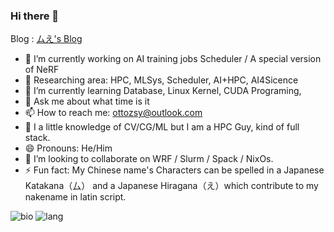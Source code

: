 ### Hi there 👋

<!--
**murez/murez** is a ✨ _special_ ✨ repository because its `README.md` (this file) appears on your GitHub profile.

Here are some ideas to get you started:

- 🔭 I’m currently working on ...
- 🌱 I’m currently learning ...
- 👯 I’m looking to collaborate on ...
- 🤔 I’m looking for help with ...
- 💬 Ask me about ...
- 📫 How to reach me: ...
- 😄 Pronouns: ...
- ⚡ Fun fact: ...
-->

Blog : [ムえ's Blog](https://murez.cloud/)
- 🔭 I’m currently working on AI training jobs Scheduler / A special version of NeRF
- 🌳 Researching area: HPC, MLSys, Scheduler, AI+HPC, AI4Sicence
- 🌱 I’m currently learning Database, Linux Kernel, CUDA Programing,
- 💬 Ask me about what time is it
- 📫 How to reach me: ottozsy@outlook.com
- 🌳 I a little knowledge of CV/CG/ML but I am a HPC Guy, kind of full stack.
- 😄 Pronouns: He/Him
- 👯 I’m looking to collaborate on WRF / Slurm / Spack / NixOs.
- ⚡ Fun fact: My Chinese name's Characters can be spelled in a Japanese Katakana（厶） and a Japanese Hiragana（え）which contribute to my nakename in latin script.


![bio](https://github-readme-stats.vercel.app/api?username=murez&show_icons=true&icon_color=000000&text_color=000000&bg_color=ffffff&hide_title=false&title_color=000000)
![lang](https://github-readme-stats.vercel.app/api/top-langs/?username=murez&layout=compact)
